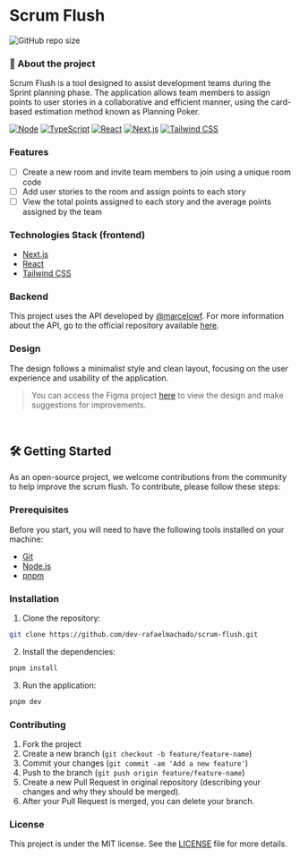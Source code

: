 # Scrum Flush
![GitHub repo size](https://img.shields.io/github/repo-size/dev-rafaelmachado/scrum-flush?style=for-the-badge)

### 🚀 About the project 
Scrum Flush is a tool designed to assist development teams during the Sprint planning phase. The application allows team members to assign points to user stories in a collaborative and efficient manner, using the card-based estimation method known as Planning Poker.

[![Node](https://img.shields.io/badge/Node.js-43853D?style=for-the-badge&logo=node.js&logoColor=white)](https://nodejs.org/en/)
[![TypeScript](https://img.shields.io/badge/TypeScript-007ACC?style=for-the-badge&logo=typescript&logoColor=white)](https://www.typescriptlang.org/)
[![React](https://img.shields.io/badge/React-20232A?style=for-the-badge&logo=react&logoColor=61DAFB)](https://pt-br.reactjs.org/)
[![Next.js](https://img.shields.io/badge/next.js-000000?style=for-the-badge&logo=nextdotjs&logoColor=white)](https://nextjs.org/)
[![Tailwind CSS](https://img.shields.io/badge/Tailwind_CSS-38B2AC?style=for-the-badge&logo=tailwind-css&logoColor=white)](https://tailwindcss.com/)

### Features
- [ ] Create a new room and invite team members to join using a unique room code
- [ ] Add user stories to the room and assign points to each story
- [ ] View the total points assigned to each story and the average points assigned by the team

### Technologies Stack (frontend)
- [Next.js](https://nextjs.org/)
- [React](https://reactjs.org/)
- [Tailwind CSS](https://tailwindcss.com/)
    
### Backend
This project uses the API developed by [@marcelowf](https://github.com/marcelowf). For more information about the API, go to the official repository available [here](https://github.com/marcelowf/Scrum-Poker-API).

### Design
The design follows a minimalist style and clean layout, focusing on the user experience and usability of the application. 

> You can access the Figma project [here](https://www.figma.com/design/DH5zyxT75Yd2m7kGv5O92V/Scrum-Flush?node-id=0-1&t=d8TrewZQuTxvRi33-1) to view the design and make suggestions for improvements.

</br>

## 🛠️ Getting Started
As an open-source project, we welcome contributions from the community to help improve the scrum flush. To contribute, please follow these steps:

### Prerequisites
Before you start, you will need to have the following tools installed on your machine:
- [Git](https://git-scm.com)
- [Node.js](https://nodejs.org/en/)
- [pnpm](https://pnpm.io/)

### Installation
1. Clone the repository:
```bash
git clone https://github.com/dev-rafaelmachado/scrum-flush.git
```

2. Install the dependencies:
```bash
pnpm install
```

3. Run the application:
```bash
pnpm dev
```

### Contributing
1. Fork the project
2. Create a new branch (`git checkout -b feature/feature-name`)
3. Commit your changes (`git commit -am 'Add a new feature'`)
4. Push to the branch (`git push origin feature/feature-name`)
5. Create a new Pull Request in original repository (describing your changes and why they should be merged).
6. After your Pull Request is merged, you can delete your branch.

### License
This project is under the MIT license. See the [LICENSE](LICENSE.md) file for more details.
